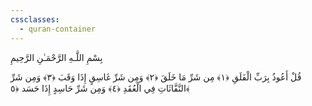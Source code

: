 ```yaml
---
cssclasses:
  - quran-container
---
```


<div class="quran-container">
<span class="second-border"></span>

<span class="border"></span>
<div class="quran-content">
<div class="name-of-god">
<p>بِسْمِ اللَّـهِ الرَّ‌حْمَـٰنِ الرَّ‌حِيمِ </p>
</div>
<div class="falaq-sign">
<p>
<span class="sign" id="f1">
قُلْ أَعُوذُ بِرَ‌بِّ الْفَلَقِ ﴿١﴾
</span>
<span class="sign" id="f2">
مِن شَرِّ‌
مَا خَلَقَ ﴿٢﴾
</span>
<span class="sign" id="f3">
وَمِن شَرِّ‌ غَاسِقٍ إِذَا وَقَبَ ﴿٣﴾
</span>
<span class="sign" id="f4">وَمِن شَرِّ‌ النَّفَّاثَاتِ فِي الْعُقَدِ ﴿٤﴾
</span>
<span class="sign" id="f5">وَمِن شَرِّ‌
حَاسِدٍ إِذَا حَسَد ﴿٥﴾
</span>
</p>
</div>
</div>
<span class="border" style="margin-top:25px;"></span>
<span class="second-border-bottom"></span>
</div>